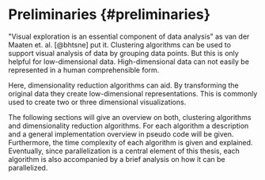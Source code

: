 # Preliminaries {#preliminaries}
"Visual exploration is an essential component of data analysis" as van der Maaten et. al. [@bhtsne] put it.
Clustering algorithms can be used to support visual analysis of data by grouping data points.
But this is only helpful for low-dimensional data.
High-dimensional data can not easily be represented in a human comprehensible form.

Here, dimensionality reduction algorithms can aid.
By transforming the original data they create low-dimensional representations.
This is commonly used to create two or three dimensional visualizations.

The following sections will give an overview on both, clustering algorithms and dimensionality reduction algorithms.
For each algorithm a description and a general implementation overview in pseudo code will be given.
Furthermore, the time complexity of each algorithm is given and explained.
Eventually, since parallelization is a central element of this thesis, each algorithm is also accompanied by a brief analysis on how it can be parallelized.

